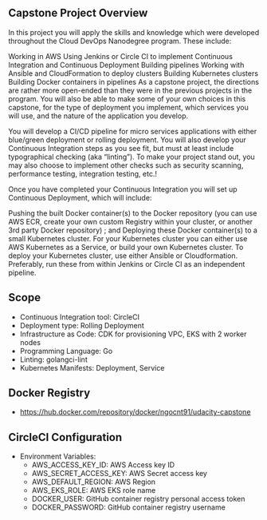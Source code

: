 ## Capstone Project Overview

In this project you will apply the skills and knowledge which were developed throughout the Cloud DevOps Nanodegree
program. These include:

Working in AWS
Using Jenkins or Circle CI to implement Continuous Integration and Continuous Deployment
Building pipelines
Working with Ansible and CloudFormation to deploy clusters
Building Kubernetes clusters
Building Docker containers in pipelines
As a capstone project, the directions are rather more open-ended than they were in the previous projects in the program.
You will also be able to make some of your own choices in this capstone, for the type of deployment you implement, which
services you will use, and the nature of the application you develop.

You will develop a CI/CD pipeline for micro services applications with either blue/green deployment or rolling
deployment. You will also develop your Continuous Integration steps as you see fit, but must at least include
typographical checking (aka “linting”). To make your project stand out, you may also choose to implement other checks
such as security scanning, performance testing, integration testing, etc.!

Once you have completed your Continuous Integration you will set up Continuous Deployment, which will include:

Pushing the built Docker container(s) to the Docker repository (you can use AWS ECR, create your own custom Registry
within your cluster, or another 3rd party Docker repository) ; and
Deploying these Docker container(s) to a small Kubernetes cluster. For your Kubernetes cluster you can either use AWS
Kubernetes as a Service, or build your own Kubernetes cluster. To deploy your Kubernetes cluster, use either Ansible or
Cloudformation. Preferably, run these from within Jenkins or Circle CI as an independent pipeline.

## Scope

- Continuous Integration tool: CircleCI
- Deployment type: Rolling Deployment
- Infrastructure as Code: CDK for provisioning VPC, EKS with 2 worker nodes
- Programming Language: Go
- Linting: golangci-lint
- Kubernetes Manifests: Deployment, Service

## Docker Registry

- https://hub.docker.com/repository/docker/ngocnt91/udacity-capstone

## CircleCI Configuration

- Environment Variables:
    - AWS_ACCESS_KEY_ID: AWS Access key ID
    - AWS_SECRET_ACCESS_KEY: AWS Secret access key
    - AWS_DEFAULT_REGION: AWS Region
    - AWS_EKS_ROLE: AWS EKS role name
    - DOCKER_USER: GitHub container registry personal access token
    - DOCKER_PASSWORD: GitHub container registry username